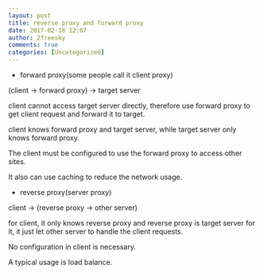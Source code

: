 ```yaml
---
layout: post
title: reverse proxy and forward proxy
date: 2017-02-18 12:07
author: 2freesky
comments: true
categories: [Uncategorized]
---
```

<ul>
	<li>forward proxy(some people call it client proxy)</li>
</ul>
(client -&gt; forward proxy) -&gt; target server

client cannot access target server directly, therefore use forward proxy to get client request and forward it to target.

client knows forward proxy and target server, while target server only knows forward proxy.

The client must be configured to use the forward proxy to access other sites.

It also can use caching to reduce the network usage.
<ul>
	<li>reverse proxy(server proxy)</li>
</ul>
client -&gt; (reverse proxy -&gt; other server)

for client, it only knows reverse proxy and reverse proxy is target server for it, it just let other server to handle the client requests.

No configuration in client is necessary.

A typical usage is load balance.
